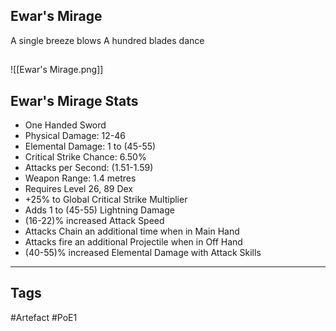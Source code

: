 ## Ewar's Mirage
A single breeze blows
A hundred blades dance
##
![[Ewar's Mirage.png]]
## Ewar's Mirage Stats
- One Handed Sword
- Physical Damage: 12-46
- Elemental Damage: 1 to (45-55)
- Critical Strike Chance: 6.50%
- Attacks per Second: (1.51-1.59)
- Weapon Range: 1.4 metres
- Requires Level 26, 89 Dex
- +25% to Global Critical Strike Multiplier
- Adds 1 to (45-55) Lightning Damage
- (16-22)% increased Attack Speed
- Attacks Chain an additional time when in Main Hand
- Attacks fire an additional Projectile when in Off Hand
- (40-55)% increased Elemental Damage with Attack Skills


---
## Tags
#Artefact
#PoE1